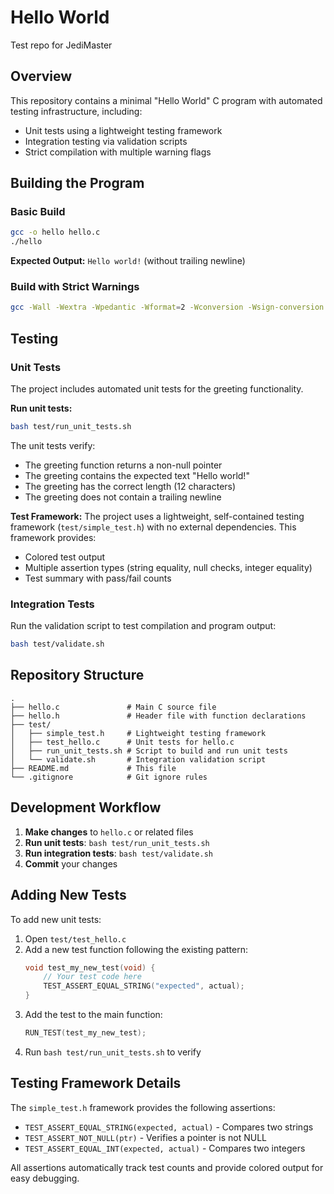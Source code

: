 # Hello World
Test repo for JediMaster

## Overview

This repository contains a minimal "Hello World" C program with automated testing infrastructure, including:
- Unit tests using a lightweight testing framework
- Integration testing via validation scripts
- Strict compilation with multiple warning flags

## Building the Program

### Basic Build

```bash
gcc -o hello hello.c
./hello
```

**Expected Output:** `Hello world!` (without trailing newline)

### Build with Strict Warnings

```bash
gcc -Wall -Wextra -Wpedantic -Wformat=2 -Wconversion -Wsign-conversion -Werror -std=c99 -o hello hello.c
```

## Testing

### Unit Tests

The project includes automated unit tests for the greeting functionality.

**Run unit tests:**
```bash
bash test/run_unit_tests.sh
```

The unit tests verify:
- The greeting function returns a non-null pointer
- The greeting contains the expected text "Hello world!"
- The greeting has the correct length (12 characters)
- The greeting does not contain a trailing newline

**Test Framework:**
The project uses a lightweight, self-contained testing framework (`test/simple_test.h`) with no external dependencies. This framework provides:
- Colored test output
- Multiple assertion types (string equality, null checks, integer equality)
- Test summary with pass/fail counts

### Integration Tests

Run the validation script to test compilation and program output:

```bash
bash test/validate.sh
```

## Repository Structure

```
.
├── hello.c               # Main C source file
├── hello.h               # Header file with function declarations
├── test/
│   ├── simple_test.h     # Lightweight testing framework
│   ├── test_hello.c      # Unit tests for hello.c
│   ├── run_unit_tests.sh # Script to build and run unit tests
│   └── validate.sh       # Integration validation script
├── README.md             # This file
└── .gitignore            # Git ignore rules
```

## Development Workflow

1. **Make changes** to `hello.c` or related files
2. **Run unit tests**: `bash test/run_unit_tests.sh`
3. **Run integration tests**: `bash test/validate.sh`
4. **Commit** your changes

## Adding New Tests

To add new unit tests:

1. Open `test/test_hello.c`
2. Add a new test function following the existing pattern:
   ```c
   void test_my_new_test(void) {
       // Your test code here
       TEST_ASSERT_EQUAL_STRING("expected", actual);
   }
   ```
3. Add the test to the main function:
   ```c
   RUN_TEST(test_my_new_test);
   ```
4. Run `bash test/run_unit_tests.sh` to verify

## Testing Framework Details

The `simple_test.h` framework provides the following assertions:

- `TEST_ASSERT_EQUAL_STRING(expected, actual)` - Compares two strings
- `TEST_ASSERT_NOT_NULL(ptr)` - Verifies a pointer is not NULL
- `TEST_ASSERT_EQUAL_INT(expected, actual)` - Compares two integers

All assertions automatically track test counts and provide colored output for easy debugging.
